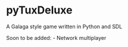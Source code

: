 pyTuxDeluxe
===========

A Galaga style game written in Python and SDL

Soon to be added:
    - Network multiplayer
